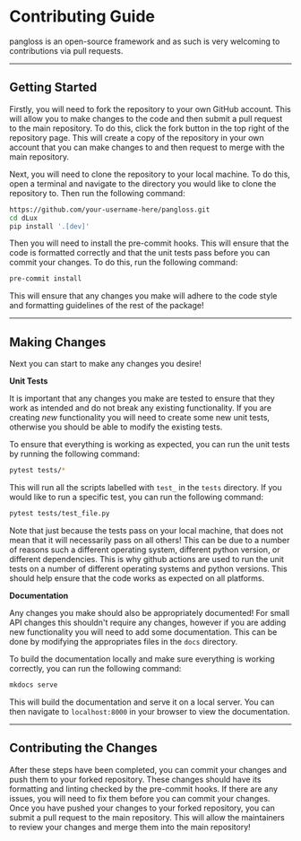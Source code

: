 # Contributing Guide

pangloss is an open-source framework and as such is very welcoming to contributions via pull requests.

---

## Getting Started

Firstly, you will need to fork the repository to your own GitHub account. This will allow you to make changes to the code and then submit a pull request to the main repository. To do this, click the fork button in the top right of the repository page. This will create a copy of the repository in your own account that you can make changes to and then request to merge with the main repository.

Next, you will need to clone the repository to your local machine. To do this, open a terminal and navigate to the directory you would like to clone the repository to. Then run the following command:

```bash
https://github.com/your-username-here/pangloss.git 
cd dLux
pip install '.[dev]'
```

Then you will need to install the pre-commit hooks. This will ensure that the code is formatted correctly and that the unit tests pass before you can commit your changes. To do this, run the following command:

```bash
pre-commit install
```

This will ensure that any changes you make will adhere to the code style and formatting guidelines of the rest of the package!

---

## Making Changes

Next you can start to make any changes you desire!

**Unit Tests**

It is important that any changes you make are tested to ensure that they work as intended and do not break any existing functionality. If you are creating _new_ functionality you will need to create some new unit tests, otherwise you should be able to modify the existing tests.

To ensure that everything is working as expected, you can run the unit tests by running the following command:

```bash
pytest tests/*
```

This will run all the scripts labelled with `test_` in the `tests` directory. If you would like to run a specific test, you can run the following command:

```bash
pytest tests/test_file.py
```

Note that just because the tests pass on your local machine, that does not mean that it will necessarily pass on all others! This can be due to a number of reasons such a different operating system, different python version, or different dependencies. This is why github actions are used to run the unit tests on a number of different operating systems and python versions. This should help ensure that the code works as expected on all platforms.

**Documentation**

Any changes you make should also be appropriately documented! For small API changes this shouldn't require any changes, however if you are adding new functionality you will need to add some documentation. This can be done by modifying the appropriates files in the `docs` directory.

To build the documentation locally and make sure everything is working correctly, you can run the following command:

```bash
mkdocs serve
```

This will build the documentation and serve it on a local server. You can then navigate to `localhost:8000` in your browser to view the documentation.

---

## Contributing the Changes

After these steps have been completed, you can commit your changes and push them to your forked repository. These changes should have its formatting and linting checked by the pre-commit hooks. If there are any issues, you will need to fix them before you can commit your changes. Once you have pushed your changes to your forked repository, you can submit a pull request to the main repository. This will allow the maintainers to review your changes and merge them into the main repository!
